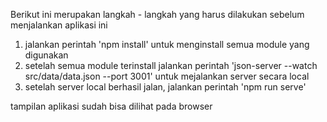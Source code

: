 Berikut ini merupakan langkah - langkah yang harus dilakukan
sebelum menjalankan aplikasi ini

1. jalankan perintah 'npm install' untuk menginstall semua
   module yang digunakan
2. setelah semua module terinstall jalankan perintah
   'json-server --watch src/data/data.json --port 3001'
   untuk mejalankan server secara local
3. setelah server local berhasil jalan, jalankan perintah
   'npm run serve'

tampilan aplikasi sudah bisa dilihat pada browser
